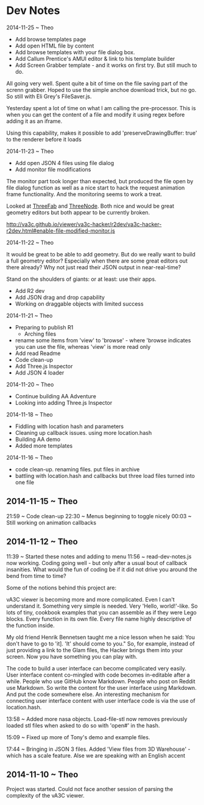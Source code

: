 Dev Notes
===

2014-11-25 ~ Theo

* Add browse templates page
* Add open HTML file by content
* Add browse templates with your file dialog box.
* Add Callum Prentice's AMUI editor & link to his template builder
* Add Screen Grabber template - and it works on first try. But still much to do.

All going very well. Spent quite a bit of time on the file saving part of the screnn grabber. Hoped to use the simple anchoe download trick, but no go. 
So still with Eli Grey's FileSaver.js.

Yesterday spent a lot of time on what I am calling the pre-processor. This is when you can get the content of a file and modify it using regex before adding it as an iframe.

Using this capability, makes it possible to add 'preserveDrawingBuffer: true' to the renderer before it loads


2014-11-23 ~ Theo

* Add open JSON 4 files using file dialog
* Add monitor file modifications 

The monitor part took longer than expected, but produced the file open by file dialog function as well as a nice start to 
hack the request animation frame functionality. And the monitoring seems to work a treat.

Looked at [ThreeFab]( http://blackjk3.github.io/threefab/ ) and [ThreeNode]( http://idflood.github.io/ThreeNodes.js/public/index.html ).
Both nice and would be great geometry editors but both appear to be currently broken.

<http://va3c.github.io/viewer/va3c-hacker/r2dev/va3c-hacker-r2dev.html#enable-file-modified-monitor.js>

2014-11-22 ~ Theo

It would be great to be able to add geometry. But do we really want to build a full geometry editor?
Especially when there are some great editors out there already?
Why not just read their JSON output in near-real-time?

Stand on the shoulders of giants: or at least: use their apps.
 
* Add R2 dev
* Add JSON drag and drop capability
* Working on draggable objects with limited success

2014-11-21 ~ Theo

* Preparing to publish R1
	* Arching files
* rename some items from 'view' to 'browse' - where 'browse indicates you can use the file, whereas 'view' is more read only
* Add read Readme
* Code clean-up
* Add Three.js Inspector
* Add JSON 4 loader


2014-11-20 ~ Theo

* Continue building AA Adventure
* Looking into adding Three.js Inspector

2014-11-18 ~ Theo

* Fiddling with location hash and parameters
* Cleaning up callback issues. using more location.hash
* Building AA demo
* Added more templates

2014-11-16 ~ Theo

* code clean-up. renaming files. put files in archive
* battling with location.hash and callbacks but three load files turned into one file


## 2014-11-15 ~ Theo
21:59 ~ Code clean-up
22:30 ~ Menus beginning to toggle nicely
00:03 ~  Still working on animation callbacks 

## 2014-11-12 ~ Theo
11:39 ~  Started these notes and adding to menu
11:56 ~  read-dev-notes.js now working.
Coding going well - but only after a usual bout of callback insanities. What would the fun of coding be if it did not drive you around the bend from time to time?

Some of the notions behind this project are:

vA3C viewer is becoming more and more complicated. Even I can't understand it. Something very simple is needed. Very 'Hello, world!'-like. 
So lots of tiny, cookbook examples that you can assemble as if they were Lego blocks. Every function in its own file.
Every file name highly descriptive of the function inside.

My old friend Henrik Bennetsen taught me a nice lesson when he said: You don't have to go to 'it]. 'It' should come to you." 
So, for example, instead of just providing a link to the Glam files, the Hacker brings them into your screen. Now you have something you can play with. 

The code to build a user interface can become complicated very easily.
User interface content co-mingled with code becomes in-editable after a while.
People who use GitHub know Markdown. People who post on Reddit use Markdown. 
So write the content for the user interface using Markdown. And put the code somewhere else.
An interesting mechanism for connecting user interface content with user interface code is via the use of location.hash.
 
13:58 ~  Added more nasa objects. Load-file-stl now removes previously loaded stl files when asked to do so with 'open#' in the hash.



15:09 ~  Fixed up more of Tony's <glam> demo and example files. 

17:44 ~  Bringing in JSON 3 files. Added 'View files from 3D Warehouse' - which has a scale feature. Alse we are speaking with an English accent

## 2014-11-10 ~ Theo

Project was started. Could not face another session of parsing the complexity of the vA3C viewer.